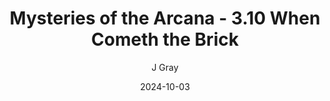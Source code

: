 ---
title: 'Mysteries of the Arcana - 3.10 When Cometh the Brick'
alt: 'Mysteries of the Arcana'
date: '2024-10-03'
author: 'J Gray'
artist: 'Keira'
---